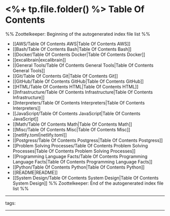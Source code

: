 # <%+ tp.file.folder() %> Table Of Contents



%% Zoottelkeeper: Beginning of the autogenerated index file list  %%
-  [[AWS/Table Of Contents AWS|Table Of Contents AWS]]
-  [[Bash/Table Of Contents Bash|Table Of Contents Bash]]
-  [[Docker/Table Of Contents Docker|Table Of Contents Docker]]
-  [[excalibrain|excalibrain]]
-  [[General Tools/Table Of Contents General Tools|Table Of Contents General Tools]]
-  [[Git/Table Of Contents Git|Table Of Contents Git]]
-  [[GitHub/Table Of Contents GitHub|Table Of Contents GitHub]]
-  [[HTML/Table Of Contents HTML|Table Of Contents HTML]]
-  [[Infrastructure/Table Of Contents Infrastructure|Table Of Contents Infrastructure]]
-  [[Interpreters/Table Of Contents Interpreters|Table Of Contents Interpreters]]
-  [[JavaScript/Table Of Contents JavaScript|Table Of Contents JavaScript]]
-  [[Math/Table Of Contents Math|Table Of Contents Math]]
-  [[Misc/Table Of Contents Misc|Table Of Contents Misc]]
-  [[netlify.toml|netlify.toml]]
-  [[Postgress/Table Of Contents Postgress|Table Of Contents Postgress]]
-  [[Problem Solving Processes/Table Of Contents Problem Solving Processes|Table Of Contents Problem Solving Processes]]
-  [[Programming Language Facts/Table Of Contents Programming Language Facts|Table Of Contents Programming Language Facts]]
-  [[Python/Table Of Contents Python|Table Of Contents Python]]
-  [[README|README]]
-  [[System Design/Table Of Contents System Design|Table Of Contents System Design]]
%% Zoottelkeeper: End of the autogenerated index file list  %%



---

tags: 

---